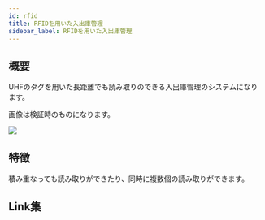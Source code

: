 ```yaml
---
id: rfid
title: RFIDを用いた入出庫管理
sidebar_label: RFIDを用いた入出庫管理
---
```


## 概要

UHFのタグを用いた長距離でも読み取りのできる入出庫管理のシステムになります。

画像は検証時のものになります。

![](/img/docs/rfid/rfid.jpg)

## 特徴

積み重なっても読み取りができたり、同時に複数個の読み取りができます。

## Link集

